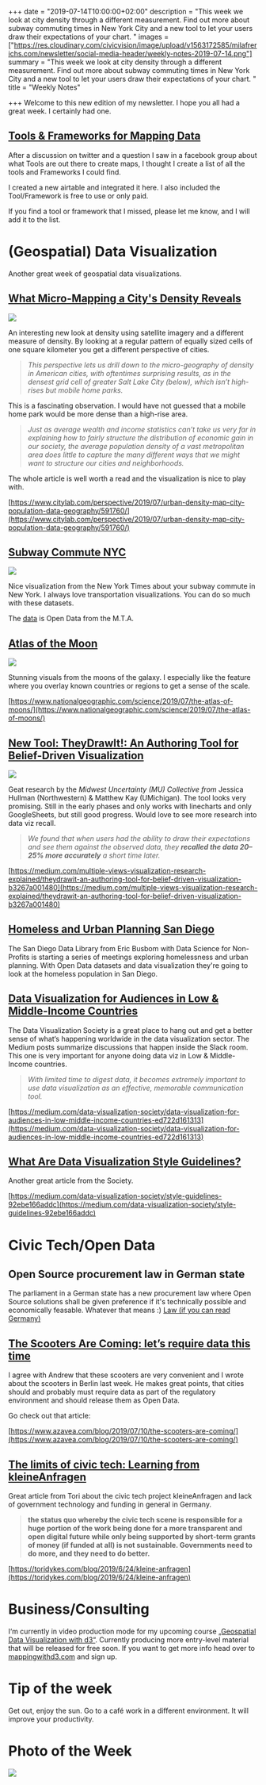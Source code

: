 +++
date = "2019-07-14T10:00:00+02:00"
description = "This week we look at city density through a different measurement. Find out more about subway commuting times in New York City and a new tool to let your users draw their expectations of your chart. "
images = ["https://res.cloudinary.com/civicvision/image/upload/v1563172585/milafrerichs.com/newsletter/social-media-header/weekly-notes-2019-07-14.png"]
summary = "This week we look at city density through a different measurement. Find out more about subway commuting times in New York City and a new tool to let your users draw their expectations of your chart. "
title = "Weekly Notes"

+++
Welcome to this new edition of my newsletter. I hope you all had a great week. I certainly had one.

## [Tools & Frameworks for Mapping Data](https://mappingwithd3.com/mapping-resources/)

After a discussion on twitter and a question I saw in a facebook group about what Tools are out there to create maps, I thought I create a list of all the tools and Frameworks I could find.

I created a new airtable and integrated it here. I also included the Tool/Framework is free to use or only paid.

If you find a tool or framework that I missed, please let me know, and I will add it to the list.

# (Geospatial) Data Visualization

Another great week of geospatial data visualizations.

## [What Micro-Mapping a City's Density Reveals](https://www.citylab.com/perspective/2019/07/urban-density-map-city-population-data-geography/591760/)

[![](https://res.cloudinary.com/civicvision/image/upload/f_auto,q_auto,w_auto,dpr_auto,c_limit/milafrerichs.com/newsletter/data-viz/density-chicago.jpg)](https://www.citylab.com/perspective/2019/07/urban-density-map-city-population-data-geography/591760/)

An interesting new look at density using satellite imagery and a different measure of density. By looking at a regular pattern of equally sized cells of one square kilometer you get a different perspective of cities.

> _This perspective lets us drill down to the micro-geography of density in American cities, with oftentimes surprising results, as in the densest grid cell of greater Salt Lake City (below), which isn’t high-rises but mobile home parks._

This is a fascinating observation. I would have not guessed that a mobile home park would be more dense than a high-rise area.

> _Just as average wealth and income statistics can’t take us very far in explaining how to fairly structure the distribution of economic gain in our society, the average population density of a vast metropolitan area does little to capture the many different ways that we might want to structure our cities and neighborhoods._

The whole article is well worth a read and the visualization is nice to play with.

[https://www.citylab.com/perspective/2019/07/urban-density-map-city-population-data-geography/591760/](https://www.citylab.com/perspective/2019/07/urban-density-map-city-population-data-geography/591760/)

## [Subway Commute NYC](https://www.nytimes.com/interactive/2019/07/08/upshot/nyc-subway-variability-calculator.html)

[![](https://res.cloudinary.com/civicvision/image/upload/f_auto,q_auto,w_auto,dpr_auto,c_limit/milafrerichs.com/newsletter/data-viz/subway-commute-nyc.jpg)](https://www.nytimes.com/interactive/2019/07/08/upshot/nyc-subway-variability-calculator.html)

Nice visualization from the New York Times about your subway commute in New York. I always love transportation visualizations. You can do so much with these datasets.

The [data](http://web.mta.info/developers/data/archives.html) is Open Data from the M.T.A.

## [Atlas of the Moon](https://www.nationalgeographic.com/science/2019/07/the-atlas-of-moons/)

[![](https://res.cloudinary.com/civicvision/image/upload/f_auto,q_auto,w_auto,dpr_auto,c_limit/milafrerichs.com/newsletter/data-viz/atlas-of-moon.jpg)](https://www.nationalgeographic.com/science/2019/07/the-atlas-of-moons/)

Stunning visuals from the moons of the galaxy. I especially like the feature where you overlay known countries or regions to get a sense of the scale.

[https://www.nationalgeographic.com/science/2019/07/the-atlas-of-moons/](https://www.nationalgeographic.com/science/2019/07/the-atlas-of-moons/)

## [**New Tool:** TheyDrawIt!: An Authoring Tool for Belief-Driven Visualization](https://medium.com/multiple-views-visualization-research-explained/theydrawit-an-authoring-tool-for-belief-driven-visualization-b3267a001480)

[![](https://res.cloudinary.com/civicvision/image/upload/f_auto,q_auto,w_auto,dpr_auto,c_limit/milafrerichs.com/newsletter/data-viz/draw-it.gif)](https://medium.com/multiple-views-visualization-research-explained/theydrawit-an-authoring-tool-for-belief-driven-visualization-b3267a001480)

Geat research by the _Midwest Uncertainty (MU) Collective from_ Jessica Hullman (Northwestern) & Matthew Kay (UMichigan). The tool looks very promising. Still in the early phases and only works with linecharts and only GoogleSheets, but still good progress. Would love to see more research into data viz recall.

> _We found that when users had the ability to draw their expectations and see them against the observed data, they **recalled the data 20–25% more accurately** a short time later._

[https://medium.com/multiple-views-visualization-research-explained/theydrawit-an-authoring-tool-for-belief-driven-visualization-b3267a001480](https://medium.com/multiple-views-visualization-research-explained/theydrawit-an-authoring-tool-for-belief-driven-visualization-b3267a001480)

## [Homeless and Urban Planning San Diego](https://www.sandiegodata.org/2019/07/data-for-social-good-workshop-homelessness-and-urban-planning/)

The San Diego Data Library from Eric Busbom with Data Science for Non-Profits is starting a series of meetings exploring homelessness and urban planning. With Open Data datasets and data visualization they're going to look at the homeless population in San Diego.

## [Data Visualization for Audiences in Low & Middle-Income Countries](https://medium.com/data-visualization-society/data-visualization-for-audiences-in-low-middle-income-countries-ed722d161313)

The Data Visualization Society is a great place to hang out and get a better sense of what‘s happening worldwide in the data visualization sector. The Medium posts summarize discussions that happen inside the Slack room. This one is very important for anyone doing data viz in Low & Middle-Income countries.

> _With limited time to digest data, it becomes extremely important to use data visualization as an effective, memorable communication tool._

[https://medium.com/data-visualization-society/data-visualization-for-audiences-in-low-middle-income-countries-ed722d161313](https://medium.com/data-visualization-society/data-visualization-for-audiences-in-low-middle-income-countries-ed722d161313)

## [What Are Data Visualization Style Guidelines?](https://medium.com/data-visualization-society/style-guidelines-92ebe166addc)

Another great article from the Society.

[https://medium.com/data-visualization-society/style-guidelines-92ebe166addc](https://medium.com/data-visualization-society/style-guidelines-92ebe166addc)

# Civic Tech/Open Data

## Open Source procurement law in German state

The parliament in a German state has a new procurement law where Open Source solutions shall be given preference if it's technically possible and economically feasable. Whatever that means :)
[Law (if you can read Germany)](http://www.parldok.thueringen.de/ParlDok/dokument/71600/gesetz_zur_aenderung_des_thueringer_vergabegesetzes_und_anderer_haushaltsrechtlicher_vorschriften.pdf)

## [The Scooters Are Coming: let’s require data this time](https://www.azavea.com/blog/2019/07/10/the-scooters-are-coming/)

I agree with Andrew that these scooters are very convenient and I wrote about the scooters in Berlin last week. He makes great points, that cities should and probably must require data as part of the regulatory environment and should release them as Open Data.

Go check out that article:

[https://www.azavea.com/blog/2019/07/10/the-scooters-are-coming/](https://www.azavea.com/blog/2019/07/10/the-scooters-are-coming/)

## [The limits of civic tech: Learning from kleineAnfragen](https://toridykes.com/blog/2019/6/24/kleine-anfragen)

Great article from Tori about the civic tech project kleineAnfragen and lack of government technology and funding in general in Germany.

> **the status quo whereby the civic tech scene is responsible for a huge portion of the work being done for a more transparent and open digital future while only being supported by short-term grants of money (if funded at all) is not sustainable. Governments need to do more, and they need to do better.**

[https://toridykes.com/blog/2019/6/24/kleine-anfragen](https://toridykes.com/blog/2019/6/24/kleine-anfragen)

# Business/Consulting

I‘m currently in video production mode for my upcoming course [„Geospatial Data Visualization with d3“](https://mappingwithd3.com/). Currently producing more entry-level material that will be released for free soon. If you want to get more info head over to [mappingwithd3.com](https://mappingwithd3.com/) and sign up.

# Tip of the week

Get out, enjoy the sun. Go to a café work in a different environment. It will improve your productivity.

# Photo of the Week

![](https://res.cloudinary.com/civicvision/image/upload/f_auto,q_auto,w_auto,dpr_auto,c_limit/milafrerichs.com/newsletter/photo_of_the_week/45BFBC35-12B4-4AD6-80D2-9252EE2F0FB5.jpg)

<div class="rm-area-end-of-content"></div>